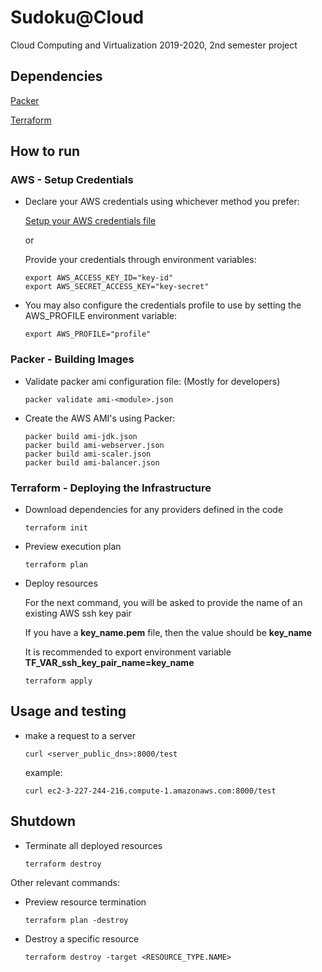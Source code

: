 # Sudoku@Cloud

Cloud Computing and Virtualization 2019-2020, 2nd semester project

## Dependencies

[Packer](https://packer.io/)

[Terraform](https://www.terraform.io/)

## How to run

### AWS - Setup Credentials

- Declare your AWS credentials using whichever method you prefer:

  [Setup your AWS credentials file](https://docs.aws.amazon.com/cli/latest/userguide/cli-configure-files.html)

  or

  Provide your credentials through environment variables:

      export AWS_ACCESS_KEY_ID="key-id"
      export AWS_SECRET_ACCESS_KEY="key-secret"

- You may also configure the credentials profile to use by setting the AWS_PROFILE environment variable:

      export AWS_PROFILE="profile"

### Packer - Building Images

- Validate packer ami configuration file: (Mostly for developers)

      packer validate ami-<module>.json

- Create the AWS AMI's using Packer:

      packer build ami-jdk.json
      packer build ami-webserver.json
      packer build ami-scaler.json
      packer build ami-balancer.json

### Terraform - Deploying the Infrastructure

- Download dependencies for any providers defined in the code

      terraform init

- Preview execution plan

      terraform plan

- Deploy resources

  For the next command, you will be asked to provide the name of an existing AWS ssh key pair

  If you have a **key_name.pem** file, then the value should be **key_name**

  It is recommended to export environment variable **TF_VAR_ssh_key_pair_name=key_name**

      terraform apply

## Usage and testing

- make a request to a server

      curl <server_public_dns>:8000/test

    example:

      curl ec2-3-227-244-216.compute-1.amazonaws.com:8000/test

## Shutdown

- Terminate all deployed resources

      terraform destroy

Other relevant commands:

- Preview resource termination

      terraform plan -destroy

- Destroy a specific resource

      terraform destroy -target <RESOURCE_TYPE.NAME>
